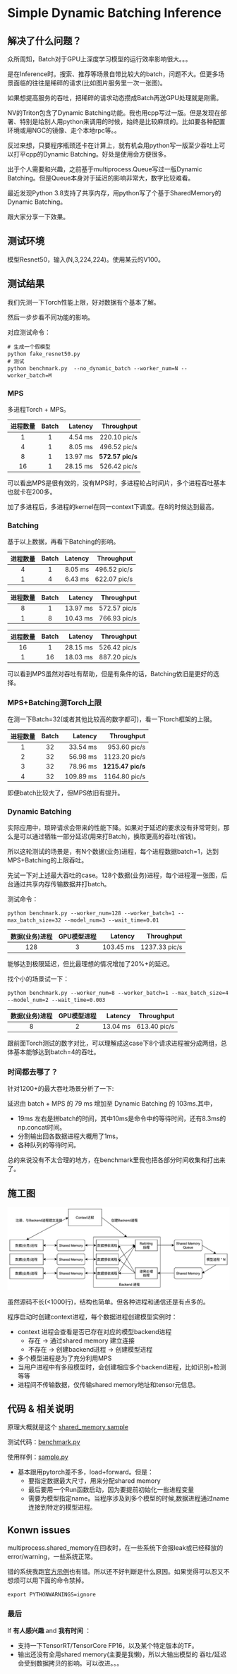 # Simple Dynamic Batching Inference

## 解决了什么问题？
众所周知，Batch对于GPU上深度学习模型的运行效率影响很大。。。

是在Inference时。搜索、推荐等场景自带比较大的batch，问题不大。但更多场景面临的往往是稀碎的请求(比如图片服务里一次一张图)。

如果想提高服务的吞吐，把稀碎的请求动态攒成Batch再送GPU处理就是刚需。

NV的Triton包含了Dynamic Batching功能。我也用cpp写过一版。但是发现在部署、特别是给别人用python来调用的时候，始终是比较麻烦的。比如要各种配置环境或用NGC的镜像、走个本地rpc等。。

反过来想，只要程序瓶颈还卡在计算上，就有机会用python写一版至少吞吐上可以打平cpp的Dynamic Batching。好处是使用会方便很多。

出于个人需要和兴趣，之前基于multiprocess.Queue写过一版Dynamic Batching。但是Queue本身对于延迟的影响非常大，数字比较难看。

最近发现Python 3.8支持了共享内存，用python写了个基于SharedMemory的Dynamic Batching。

跟大家分享一下效果。

## 测试环境

模型Resnet50，输入(N,3,224,224)。使用某云的V100。

## 测试结果

我们先测一下Torch性能上限，好对数据有个基本了解。

然后一步步看不同功能的影响。

对应测试命令：

```
# 生成一个假模型
python fake_resnet50.py
# 测试
python benchmark.py  --no_dynamic_batch --worker_num=N --worker_batch=M
```

### MPS

多进程Torch + MPS。

|进程数量|Batch|Latency|Throughput|
|:-:|:-:|-:|-:| 
| 1  | 1 | 4.54 ms |220.10 pic/s |
| 4  | 1 | 8.05 ms |496.52 pic/s |
| 8  | 1 | 13.97 ms |**572.57 pic/s** |
| 16  | 1 | 28.15 ms |526.42 pic/s |

可以看出MPS是很有效的，没有MPS时，多进程轮占时间片，多个进程吞吐基本也就卡在200多。

加了多进程后，多进程的kernel在同一context下调度。在8的时候达到最高。

### Batching

基于以上数据，再看下Batching的影响。

|进程数量|Batch|Latency|Throughput|
|:-:|:-:|-:|-:| 
| 4  | 1 | 8.05 ms | 496.52 pic/s |
| 1  | 4 | 6.43 ms | 622.07 pic/s |

|进程数量|Batch|Latency|Throughput|
|:-:|:-:|-:|-:| 
| 8  | 1 | 13.97 ms | 572.57 pic/s |
| 1  | 8 | 10.43 ms | 766.93 pic/s |

|进程数量|Batch|Latency|Throughput|
|:-:|:-:|-:|-:| 
| 16  | 1 | 28.15 ms |526.42 pic/s |
| 1  | 16 | 18.03 ms |887.20 pic/s|

可以看到MPS虽然对吞吐有帮助，但是有条件的话，Batching依旧是更好的选择。


### MPS+Batching测Torch上限

在测一下Batch=32(或者其他比较高的数字都可)，看一下torch框架的上限。

|进程数量|Batch|Latency|Throughput|
|:-:|:-:|-:|-:| 
| 1 | 32 | 33.54 ms | 953.60 pic/s |
| 2 | 32 | 56.98 ms | 1123.20 pic/s |
| 3 | 32 | 78.96 ms | **1215.47 pic/s** |
| 4 | 32 | 109.89 ms | 1164.80 pic/s |

即便batch比较大了，但MPS依旧有提升。

### Dynamic Batching

实际应用中，琐碎请求会带来的性能下降。如果对于延迟的要求没有非常苛刻，那么是可以通过牺牲一部分延迟(用来打Batch)，换取更高的吞吐(省钱)。

所以这轮测试的场景是，有N个数据(业务)进程，每个进程数据batch=1，达到MPS+Batching的上限吞吐。

先试一下对上述最大吞吐的case。128个数据(业务)进程，每个进程灌一张图，后台通过共享内存传输数据并打batch。

测试命令：
```
python benchmark.py --worker_num=128 --worker_batch=1 --max_batch_size=32 --model_num=3 --wait_time=0.01
```
|数据(业务)进程|GPU模型进程|Latency|Throughput|
|:-:|:-:|-:|-:| 
|128|3|103.45 ms|1237.33 pic/s|

能够达到极限延迟，但比最理想的情况增加了20%+的延迟。

找个小的场景试一下：
```
python benchmark.py --worker_num=8 --worker_batch=1 --max_batch_size=4 --model_num=2 --wait_time=0.003
```
|数据(业务)进程|GPU模型进程|Latency|Throughput|
|:-:|:-:|-:|-:| 
|8|2|13.04 ms|613.40 pic/s|

跟前面Torch测试的数字对比，可以理解成这case下8个请求进程被分成两组，总体基本能够达到batch=4的吞吐。

### 时间都去哪了？

针对1200+的最大吞吐场景分析了一下:

延迟由 batch + MPS 的 79 ms 增加至 Dynamic Batching 的 103ms.其中，

  * 19ms 左右是拼batch的时间，其中10ms是命令中的等待时间，还有8.3ms的np.concat时间。
  * 分割输出回各数据进程大概用了1ms。
  * 各种队列的等待时间。
  
总的来说没有不太合理的地方，在benchmark里我也把各部分时间收集和打出来了。

## 施工图

![施工图](./SimpleDBI/arch.jpg)

虽然源码不长(<1000行)，结构也简单。但各种进程和通信还是有点多的。

程序启动时创建context进程，每个数据进程创建模型实例时：
- context 进程会查看是否已存在对应的模型backend进程
  - 存在 -> 通过shared memory 建立连接
  - 不存在 -> 创建backend进程  -> 创建模型进程
- 多个模型进程是为了充分利用MPS
- 当用户进程中有多段模型时，会创建相应多个backend进程，比如识别+检测等等
- 进程间不传输数据，仅传输shared memory地址和tensor元信息。

## 代码 & 相关说明

原理大概就是这个 [shared_memory sample](./SimpleDBI/shm_sample.py)

测试代码：[benchmark.py](./benchmark.py)

使用样例：[sample.py](./sample.py)
 - 基本跟用pytorch差不多，load+forward。但是：
    * 要指定数据最大尺寸，用来分配shared memory
    * 最后要用一个Run函数启动，因为要提前初始化一些进程变量
    * 需要为模型指定name。当程序涉及到多个模型的时候,数据进程通过name连接到特定的模型进程。

## Konwn issues

multiprocess.shared_memory在回收时，在一些系统下会报leak或已经释放的error/warning，一些系统正常。

错的系统我跑[官方示例](https://docs.python.org/3/library/multiprocessing.shared_memory.html)也有错。所以还不好判断是什么原因。如果觉得可以忍又不想烦可以用下面的命令禁掉。
```
export PYTHONWARNINGS=ignore
```

### 最后
If **有人感兴趣** and **我有时间** ：
  - 支持一下TensorRT/TensorCore FP16，以及某个特定版本的TF。
  - 输出还没有全用shared memory(主要是我懒)，所以大输出模型的 吞吐/延迟 会受到数据拷贝的影响。可以改进。。。
